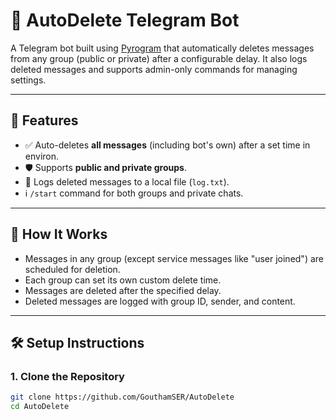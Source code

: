 # 🤖 AutoDelete Telegram Bot

A Telegram bot built using [Pyrogram](https://docs.pyrogram.org/) that automatically deletes messages from any group (public or private) after a configurable delay. It also logs deleted messages and supports admin-only commands for managing settings.

---

## 🚀 Features

- ✅ Auto-deletes **all messages** (including bot's own) after a set time in environ.
- 🛡️ Supports **public and private groups**.
- 📄 Logs deleted messages to a local file (`log.txt`).
- ℹ️ `/start` command for both groups and private chats.

---

## 🧠 How It Works

- Messages in any group (except service messages like "user joined") are scheduled for deletion.
- Each group can set its own custom delete time.
- Messages are deleted after the specified delay.
- Deleted messages are logged with group ID, sender, and content.

---

## 🛠️ Setup Instructions

### 1. Clone the Repository

```bash
git clone https://github.com/GouthamSER/AutoDelete
cd AutoDelete
